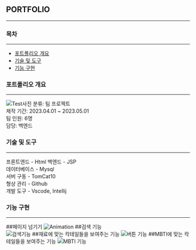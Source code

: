 ## PORTFOLIO
***
### 목차
***
- [포트폴리오 개요](https://github.com/kkameoo/cocktailproject#포트폴리오-개요)
- [기술 및 도구](https://github.com/kkameoo/cocktailproject#기술-및-도구)    
- [기능 구현](https://github.com/kkameoo/cocktailproject#기능-구현)
### 포트폴리오 개요
***
![Test사진](https://github.com/kkameoo/cocktailproject/assets/116774845/dd32e5b3-dec6-4206-987c-7970779faf1c)
분류: 팀 프로젝트  
제작 기간: 2023.04.01 ~ 2023.05.01  
팀 인원: 6명    
담당: 백엔드

### 기술 및 도구
***
프론트엔드 - Html
백엔드 - JSP    
데이터베이스 - Mysql    
서버 구동 - TomCat10     
형상 관리 - Github       
개발 도구 - Vscode, Intellij

### 기능 구현
***
##페이지 넘기기
![Animation](https://github.com/kkameoo/cocktailproject/assets/116774845/661ba24b-f459-4364-8bc8-d3eb40d26b86)
##검색 기능  
![검색기능](https://github.com/kkameoo/cocktailproject/assets/116774845/19bc26cd-eee1-4717-a5d1-db93d38a7cbe)
##재료에 맞는 칵테일들을 보여주는 기능 
![버튼 기능](https://github.com/kkameoo/cocktailproject/assets/116774845/b8827273-98c8-49c5-8737-d79cc68da842)
##MBTI에 맞는 칵테일들을 보여주는 기능 
![MBTI 기능](https://github.com/kkameoo/cocktailproject/assets/116774845/907f2564-0b97-41f1-a94f-fe6caa078a82)

